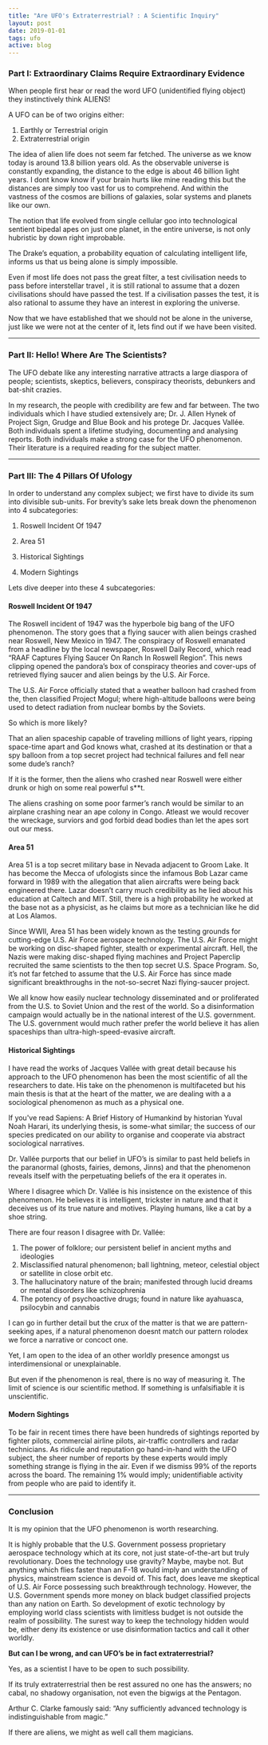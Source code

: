 ```yaml
---
title: "Are UFO's Extraterrestrial? : A Scientific Inquiry"
layout: post
date: 2019-01-01
tags: ufo
active: blog
---
```


### Part I: Extraordinary Claims Require Extraordinary Evidence

When people first hear or read the word UFO (unidentified flying object) they instinctively think ALIENS!

A UFO can be of two origins either:

1. Earthly or Terrestrial origin
2. Extraterrestrial origin

The idea of alien life does not seem far fetched. The universe as we know today is around 13.8 billion years old. As the observable universe is constantly expanding, the distance to the edge is about 46 billion light years. I dont know know if your brain hurts like mine reading this but the distances are simply too vast for us to comprehend. And within the vastness of the cosmos are billions of galaxies, solar systems and planets like our own.

The notion that life evolved from single cellular goo into technological sentient bipedal apes on just one planet, in the entire universe, is not only hubristic by down right improbable.

The Drake’s equation, a probability equation of calculating intelligent life, informs us that us being alone is simply impossible.

Even if most life does not pass the great filter, a test civilisation needs to pass before interstellar travel , it is still rational to assume that a dozen civilisations should have passed the test. If a civilisation passes the test, it is also rational to assume they have an interest in exploring the universe.

Now that we have established that we should not be alone in the universe, just like we were not at the center of it, lets find out if we have been visited.

*****

### Part II: Hello! Where Are The Scientists?

The UFO debate like any interesting narrative attracts a large diaspora of people; scientists, skeptics, believers, conspiracy theorists, debunkers and bat-shit crazies.

In my research, the people with credibility are few and far between. The two individuals which I have studied extensively are; Dr. J. Allen Hynek of Project Sign, Grudge and Blue Book and his protege Dr. Jacques Vallée. Both individuals spent a lifetime studying, documenting and analysing reports. Both individuals make a strong case for the UFO phenomenon. Their literature is a required reading for the subject matter.

*****

### Part III: The 4 Pillars Of Ufology

In order to understand any complex subject; we first have to divide its sum into divisible sub-units. For brevity’s sake lets break down the phenomenon into 4 subcategories:

1. Roswell Incident Of 1947

2. Area 51

3. Historical Sightings

4. Modern Sightings 

Lets dive deeper into these 4 subcategories:

#### Roswell Incident Of 1947

The Roswell incident of 1947 was the hyperbole big bang of the UFO phenomenon. The story goes that a flying saucer with alien beings crashed near Roswell, New Mexico in 1947. The conspiracy of Roswell emanated from a headline by the local newspaper, Roswell Daily Record, which read “RAAF Captures Flying Saucer On Ranch In Roswell Region”. This news clipping opened the pandora’s box of conspiracy theories and cover-ups of retrieved flying saucer and alien beings by the U.S. Air Force. 

The U.S. Air Force officially stated that a weather balloon had crashed from the, then classified Project Mogul; where high-altitude balloons were being used to detect radiation from nuclear bombs by the Soviets. 

So which is more likely? 

That an alien spaceship capable of traveling millions of light years, ripping space-time apart and God knows what, crashed at its destination or that a spy balloon from a top secret project had technical failures and fell near some dude’s ranch?

If it is the former, then the aliens who crashed near Roswell were either drunk or high on some real powerful s**t.

The aliens crashing on some poor farmer’s ranch would be similar to an airplane crashing near an ape colony in Congo. Atleast we would recover the wreckage, surviors and god forbid dead bodies than let the apes sort out our mess.

#### Area 51

Area 51 is a top secret military base in Nevada adjacent to Groom Lake. It has become the Mecca of ufologists since the infamous Bob Lazar came forward in 1989 with the allegation that alien aircrafts were being back engineered there. Lazar doesn’t carry much credibility as he lied about his education at Caltech and MIT. Still, there is a high probability he worked at the base not as a physicist, as he claims but more as a technician like he did at Los Alamos.

Since WWII, Area 51 has been widely known as the testing grounds for cutting-edge U.S. Air Force aerospace technology. The U.S. Air Force might be working on disc-shaped fighter, stealth or experimental aircraft. Hell, the Nazis were making disc-shaped flying machines and Project Paperclip recruited the same scientists to the then top secret U.S. Space Program. So, it’s not far fetched to assume that the U.S. Air Force has since made significant breakthroughs in the not-so-secret Nazi flying-saucer project.

We all know how easily nuclear technology disseminated and or proliferated from the U.S. to Soviet Union and the rest of the world. So a disinformation campaign would actually be in the national interest of the U.S. government. The U.S. government would much rather prefer the world believe it has alien spaceships than ultra-high-speed-evasive aircraft.

#### Historical Sightings

I have read the works of Jacques Vallée with great detail because his approach to the UFO phenomenon has been the most scientific of all the researchers to date. His take on the phenomenon is multifaceted but his main thesis is that at the heart of the matter, we are dealing with a a sociological phenomenon as much as a physical one. 

If you've read Sapiens: A Brief History of Humankind by historian Yuval Noah Harari, its underlying thesis, is some-what similar; the success of our species predicated on our ability to organise and cooperate via abstract sociological narratives. 

Dr. Vallée purports that our belief in UFO’s is similar to past held beliefs in the paranormal (ghosts, fairies, demons, Jinns) and that the phenomenon reveals itself with the perpetuating beliefs of the era it operates in.

Where I disagree which Dr. Vallée is his insistence on the existence of this phenomenon. He believes it is intelligent, trickster in nature and that it deceives us of its true nature and motives. Playing humans, like a cat by a shoe string.

There are four reason I disagree with Dr. Vallée:

1. The power of folklore; our persistent belief in ancient myths and ideologies
2. Misclassified natural phenomenon; ball lightning, meteor, celestial object or satellite in close orbit etc.  
3. The hallucinatory nature of the brain; manifested through lucid dreams or mental disorders like schizophrenia 
4. The potency of psychoactive drugs; found in nature like ayahuasca, psilocybin and cannabis 

I can go in further detail but the crux of the matter is that we are pattern-seeking apes, if a natural phenomenon doesnt match our pattern rolodex we force a narrative or concoct one.

Yet, I am open to the idea of an other worldly presence amongst us interdimensional or unexplainable.

But even if the phenomenon is real, there is no way of measuring it. The limit of science is our scientific method. If something is unfalsifiable it is unscientific.

#### Modern Sightings

To be fair in recent times there have been hundreds of sightings reported by fighter pilots, commercial airline pilots, air-traffic controllers and radar technicians. As ridicule and reputation go hand-in-hand with the UFO subject, the sheer number of reports by these experts would imply something strange is flying in the air. Even if we dismiss 99% of the reports across the board. The remaining 1% would imply; unidentifiable activity from people who are paid to identify it.

*****

### Conclusion

It is my opinion that the UFO phenomenon is worth researching. 

It is highly probable that the U.S. Government possess proprietary aerospace technology which at its core, not just state-of-the-art but truly revolutionary. Does the technology use gravity? Maybe, maybe not. But anything which flies faster than an F-18 would imply an understanding of physics, mainstream science is devoid of. This fact, does leave me skeptical of U.S. Air Force possessing such breakthrough technology. However, the U.S. Government spends more money on black budget classified projects than any nation on Earth. So development of exotic technology by employing world class scientists with limitless budget is not outside the realm of possibility. The surest way to keep the technology hidden would be, either deny its existence or use disinformation tactics and call it other worldly.

**But can I be wrong, and can UFO’s be in fact extraterrestrial?**

Yes, as a scientist I have to be open to such possibility. 

If its truly extraterrestrial then be rest assured no one has the answers; no cabal, no shadowy organisation, not even the bigwigs at the Pentagon. 

Arthur C. Clarke famously said: “Any sufficiently advanced technology is indistinguishable from magic.”

If there are aliens, we might as well call them magicians.
